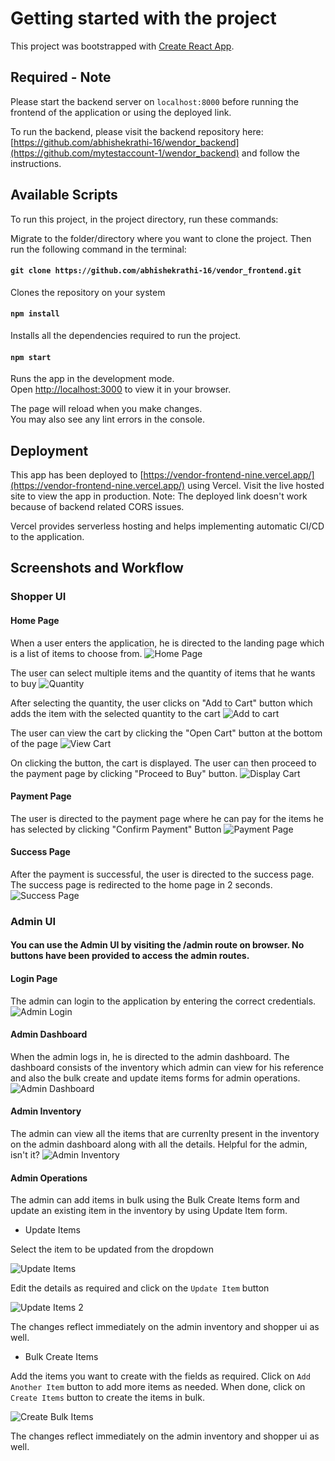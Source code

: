 # Getting started with the project

This project was bootstrapped with [Create React App](https://github.com/facebook/create-react-app).

## Required - Note

Please start the backend server on `localhost:8000` before running the frontend of the application or using the deployed link.

To run the backend, please visit the backend repository here:
[https://github.com/abhishekrathi-16/wendor_backend](https://github.com/mytestaccount-1/wendor_backend) and follow the instructions.

## Available Scripts

To run this project, in the project directory, run these commands:

Migrate to the folder/directory where you want to clone the project. Then run the following command in the terminal:

#### `git clone https://github.com/abhishekrathi-16/vendor_frontend.git`

Clones the repository on your system

#### `npm install`

Installs all the dependencies required to run the project.

#### `npm start`

Runs the app in the development mode.\
Open [http://localhost:3000](http://localhost:3000) to view it in your browser.

The page will reload when you make changes.\
You may also see any lint errors in the console.

## Deployment

This app has been deployed to [https://vendor-frontend-nine.vercel.app/](https://vendor-frontend-nine.vercel.app/) using Vercel. Visit the live hosted site to view the app in production. Note: The deployed link doesn't work because of backend related CORS issues.

Vercel provides serverless hosting and helps implementing automatic CI/CD to the application.

## Screenshots and Workflow

### Shopper UI

#### Home Page

When a user enters the application, he is directed to the landing page which is a list of items to choose from.
![Home Page](/public/screenshots/home_page.png)

The user can select multiple items and the quantity of items that he wants to buy
![Quantity](/public/screenshots/select_quantity.png)

After selecting the quantity, the user clicks on "Add to Cart" button which adds the item with the selected quantity to the cart
![Add to cart](/public/screenshots/add_to_cart.png)

The user can view the cart by clicking the "Open Cart" button at the bottom of the page
![View Cart](/public/screenshots/view_cart_button.png)

On clicking the button, the cart is displayed. The user can then proceed to the payment page by clicking "Proceed to Buy" button.
![Display Cart](/public/screenshots/display_cart.png)

#### Payment Page

The user is directed to the payment page where he can pay for the items he has selected by clicking "Confirm Payment" Button
![Payment Page](/public/screenshots/payment_process.png)

#### Success Page
After the payment is successful, the user is directed to the success page. The success page is redirected to the home page in 2 seconds.
![Success Page](/public/screenshots/payment_success.png)


### Admin UI

#### You can use the Admin UI by visiting the /admin route on browser. No buttons have been provided to access the admin routes.

#### Login Page

The admin can login to the application by entering the correct credentials.
![Admin Login](/public/screenshots/admin_login.png)

#### Admin Dashboard

When the admin logs in, he is directed to the admin dashboard. The dashboard consists of the inventory which admin can view for his reference and also the bulk create and update items forms for admin operations.
![Admin Dashboard](/public/screenshots/admin_dashboard.png)

#### Admin Inventory

The admin can view all the items that are currenlty present in the inventory on the admin dashboard along with all the details. Helpful for the admin, isn't it?
![Admin Inventory](/public/screenshots/admin_inventory.png)

#### Admin Operations

The admin can add items in bulk using the Bulk Create Items form and update an existing item in the inventory by using Update Item form.

- Update Items 

Select the item to be updated from the dropdown

![Update Items](/public/screenshots/update_items.png)

Edit the details as required and click on the `Update Item` button

![Update Items 2](/public/screenshots/update_items_2.png)

The changes reflect immediately on the admin inventory and shopper ui as well.

- Bulk Create Items

Add the items you want to create with the fields as required.
Click on `Add Another Item` button to add more items as needed. When done, click on `Create Items` button to create the items in bulk.

![Create Bulk Items](/public/screenshots/bulk_create.png)

The changes reflect immediately on the admin inventory and shopper ui as well.